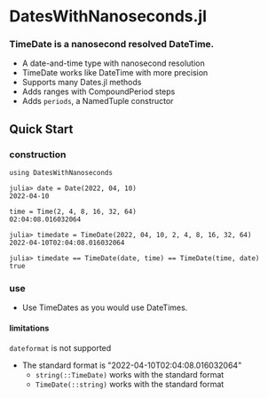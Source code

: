 # DatesWithNanoseconds.jl

### TimeDate is a nanosecond resolved DateTime.

* A date-and-time type with nanosecond resolution
* TimeDate works like DateTime with more precision
* Supports many Dates.jl methods
* Adds ranges with CompoundPeriod steps
* Adds `periods`, a NamedTuple constructor

## Quick Start

### construction
```
using DatesWithNanoseconds

julia> date = Date(2022, 04, 10)
2022-04-10

time = Time(2, 4, 8, 16, 32, 64)
02:04:08.016032064

julia> timedate = TimeDate(2022, 04, 10, 2, 4, 8, 16, 32, 64)
2022-04-10T02:04:08.016032064

julia> timedate == TimeDate(date, time) == TimeDate(time, date)
true
```

### use

- Use TimeDates as you would use DateTimes.

#### limitations

`dateformat` is not supported
- The standard format is "2022-04-10T02:04:08.016032064"
  - `string(::TimeDate)` works with the standard format
  - `TimeDate(::string)` works with the standard format


